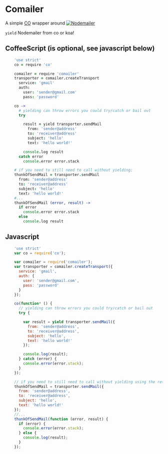 # Comailer

A simple [CO](https://www.npmjs.com/package/co) wrapper around [![Nodemailer](https://raw.githubusercontent.com/andris9/Nodemailer/master/assets/nm_logo_200x136.png)](https://www.npmjs.com/package/nodemailer)

`yield` Nodemailer from co or koa!

CoffeeScript (is optional, see javascript below)
---
```coffeescript
    'use strict'
    co = require 'co'

    comailer = require 'comailer'
    transporter = comailer.createTransport
      service: 'gmail'
      auth:
        user: 'sender@gmail.com'
        pass: 'password'

    co ->
      # yielding can throw errors you could try/catch or bail out
      try

        result = yield transporter.sendMail
          from: 'sender@address'
          to: 'receiver@address'
          subject: 'hello'
          text: 'hello world!'

        console.log result
      catch error
        console.error error.stack

    # if you need to still need to call without yielding:
    thunkOfSendMail = transporter.sendMail
      from: 'sender@address'
      to: 'receiver@address'
      subject: 'hello'
      text: 'hello world!'
    #...
    thunkOfSendMail (error, result) ->
      if error
        console.error error.stack
      else
        console.log result
```

Javascript
---
```js
    'use strict'
    var co = require('co');

    var comailer = require('comailer');
    var transporter = comailer.createTransport({
      service: 'gmail',
      auth: {
        user: 'sender@gmail.com',
        pass: 'password'
      }
    });

    co(function* () {
      // yielding can throw errors you could try/catch or bail out
      try {

        var result = yield transporter.sendMail({
          from: 'sender@address',
          to: 'receiver@address',
          subject: 'hello',
          text: 'hello world!'
        });

        console.log(result);
      } catch (error) {
        console.error(error.stack);
      }
    });

    // if you need to still need to call without yielding using the returned thunk directly:
    thunkOfSendMail = transporter.sendMail({
      from: 'sender@address',
      to: 'receiver@address',
      subject: 'hello',
      text: 'hello world!'
    });
    //...
    thunkOfSendMail(function (error, result) {
      if (error) {
        console.error(error.stack);
      } else {
        console.log(result);
      }
    });
```
